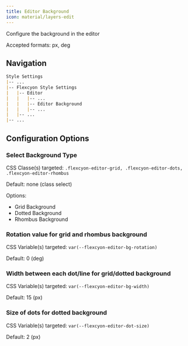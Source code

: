 ```yaml
---
title: Editor Background
icon: material/layers-edit
---
```


Configure the background in the editor

Accepted formats: px, deg

## Navigation

```md
Style Settings
|-- ...
|-- Flexcyon Style Settings
|   |-- Editor
|   |   |-- ...
|   |   |-- Editor Background
|   |   |-- ...
|   |-- ...
|-- ...
```

## Configuration Options

### Select Background Type

CSS Classe(s) targeted: `.flexcyon-editor-grid, .flexcyon-editor-dots, .flexcyon-editor-rhombus`

Default: none (class select)

Options:

- Grid Background
- Dotted Background
- Rhombus Background

### Rotation value for grid and rhombus background

CSS Variable(s) targeted: `var(--flexcyon-editor-bg-rotation)`

Default: 0 (deg)

### Width between each dot/line for grid/dotted background

CSS Variable(s) targeted: `var(--flexcyon-editor-bg-width)`

Default: 15 (px)

### Size of dots for dotted background

CSS Variable(s) targeted: `var(--flexcyon-editor-dot-size)`

Default: 2 (px)
